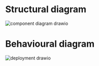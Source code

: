 # Structural diagram
![component diagram drawio](https://user-images.githubusercontent.com/94223235/143087241-e3f64d9b-e90f-44ef-9252-0c73e72f4495.png)


# Behavioural diagram
![deployment drawio](https://user-images.githubusercontent.com/94223235/143088468-271b979e-03a2-4129-97f8-b36385daa392.png)


